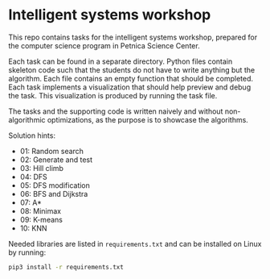 # Intelligent systems workshop

This repo contains tasks for the intelligent systems workshop, prepared for the computer science program in Petnica Science Center.

Each task can be found in a separate directory. Python files contain skeleton code such that the students do not have to write anything but the algorithm. Each file contains an empty function that should be completed. Each task implements a visualization that should help preview and debug the task. This visualization is produced by running the task file.

The tasks and the supporting code is written naively and without non-algorithmic optimizations, as the purpose is to showcase the algorithms.

Solution hints:
- 01: Random search
- 02: Generate and test
- 03: Hill climb
- 04: DFS
- 05: DFS modification
- 06: BFS and Dijkstra
- 07: A*
- 08: Minimax
- 09: K-means
- 10: KNN

Needed libraries are listed in `requirements.txt` and can be installed on Linux by running:

```bash
pip3 install -r requirements.txt
```
